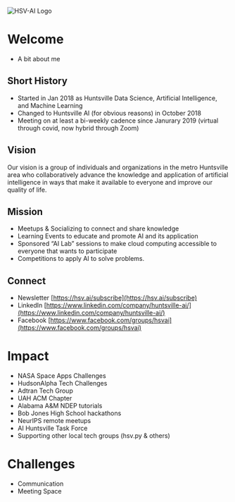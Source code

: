 ![HSV-AI Logo](https://hsv.ai/wp-content/uploads/2022/03/logo_v11_2022.png)

# Welcome

- A bit about me

## Short History
- Started in Jan 2018 as Huntsville Data Science, Artificial Intelligence, and Machine Learning
- Changed to Huntsville AI (for obvious reasons) in October 2018
- Meeting on at least a bi-weekly cadence since Janurary 2019 (virtual through covid, now hybrid through Zoom)

## Vision
Our vision is a group of individuals and organizations in the metro Huntsville area who collaboratively advance the knowledge and application of artificial intelligence in ways that make it available to everyone and improve our quality of life.

## Mission
- Meetups & Socializing to connect and share knowledge
- Learning Events to educate and promote AI and its application
- Sponsored “AI Lab” sessions to make cloud computing accessible to everyone that wants to participate
- Competitions to apply AI to solve problems.

## Connect
- Newsletter  [https://hsv.ai/subscribe](https://hsv.ai/subscribe)
- LinkedIn [https://www.linkedin.com/company/huntsville-ai/](https://www.linkedin.com/company/huntsville-ai/)
- Facebook [https://www.facebook.com/groups/hsvai](https://www.facebook.com/groups/hsvai)

# Impact

- NASA Space Apps Challenges
- HudsonAlpha Tech Challenges
- Adtran Tech Group
- UAH ACM Chapter
- Alabama A&M NDEP tutorials
- Bob Jones High School hackathons
- NeurIPS remote meetups
- AI Huntsville Task Force
- Supporting other local tech groups (hsv.py & others)

# Challenges
- Communication
- Meeting Space